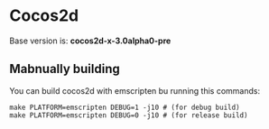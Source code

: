 # Cocos2d

Base version is: **cocos2d-x-3.0alpha0-pre**

## Mabnually building

You can build cocos2d with emscripten bu running this commands:

```
make PLATFORM=emscripten DEBUG=1 -j10 # (for debug build)
make PLATFORM=emscripten DEBUG=0 -j10 # (for release build)
```